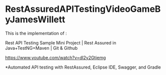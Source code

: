 # RestAssuredAPITestingVideoGameByJamesWillett

This is the implementation of :

Rest API Testing Sample Mini Project | Rest Assured in Java+TestNG+Maven | Git & Github

https://www.youtube.com/watch?v=dl2y2Gtjemg

*Automated API testing with RestAssured, Eclipse IDE, Swagger, and Gradle
